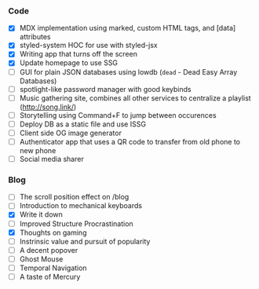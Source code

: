 ### Code

- [x] MDX implementation using marked, custom HTML tags, and \[data\] attributes
- [x] styled-system HOC for use with styled-jsx
- [x] Writing app that turns off the screen
- [x] Update homepage to use SSG
- [ ] GUI for plain JSON databases using lowdb (`dead` - Dead Easy Array Databases)
- [ ] spotlight-like password manager with good keybinds
- [ ] Music gathering site, combines all other services to centralize a playlist (http://song.link/)
- [ ] Storytelling using Command+F to jump between occurences
- [ ] Deploy DB as a static file and use ISSG
- [ ] Client side OG image generator
- [ ] Authenticator app that uses a QR code to transfer from old phone to new phone
- [ ] Social media sharer

### Blog

- [ ] The scroll position effect on /blog
- [ ] Introduction to mechanical keyboards
- [x] Write it down
- [ ] Improved Structure Procrastination
- [x] Thoughts on gaming
- [ ] Instrinsic value and pursuit of popularity
- [ ] A decent popover
- [ ] Ghost Mouse
- [ ] Temporal Navigation
- [ ] A taste of Mercury
